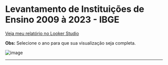 # Levantamento de Instituições de Ensino 2009 à 2023 - IBGE

[Veja meu relatório no Looker Studio](https://lookerstudio.google.com/reporting/f7e1d594-3d88-46ce-a007-f87c6970412e)

**Obs:** Selecione o ano para que sua visualização seja completa.

![image](https://github.com/user-attachments/assets/3e82663c-a134-4d5a-9beb-2d8c59f33468)

______________________________________________________________________________________________________________________________________________________________________

